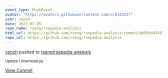 ```yaml
---
event_type: PushEvent
avatar: "https://avatars.githubusercontent.com/u/814322?"
user: vsoch
date: 2023-07-05
repo_name: rseng/rsepedia-analysis
html_url: https://github.com/rseng/rsepedia-analysis/commit/b65db4454978e5fdaed53eb603741c43d3c83fb9
repo_url: https://github.com/rseng/rsepedia-analysis
---
```


<a href='https://github.com/vsoch' target='_blank'>vsoch</a> pushed to <a href='https://github.com/rseng/rsepedia-analysis' target='_blank'>rseng/rsepedia-analysis</a>

<small>Update 1.download.py</small>

<a href='https://github.com/rseng/rsepedia-analysis/commit/b65db4454978e5fdaed53eb603741c43d3c83fb9' target='_blank'>View Commit</a>